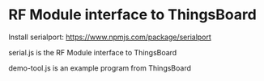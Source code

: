 # RF Module interface to ThingsBoard

Install serialport: https://www.npmjs.com/package/serialport

serial.js is the RF Module interface to ThingsBoard

demo-tool.js is an example program from ThingsBoard
